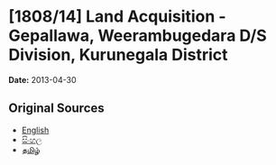 # [1808/14] Land Acquisition - Gepallawa, Weerambugedara D/S Division, Kurunegala District

**Date:** 2013-04-30

## Original Sources

- [English](https://documents.gov.lk/view/extra-gazettes/2013/4/1808-14_E.pdf)
- [සිංහල](https://documents.gov.lk/view/extra-gazettes/2013/4/1808-14_S.pdf)
- [தமிழ்](https://documents.gov.lk/view/extra-gazettes/2013/4/1808-14_T.pdf)
